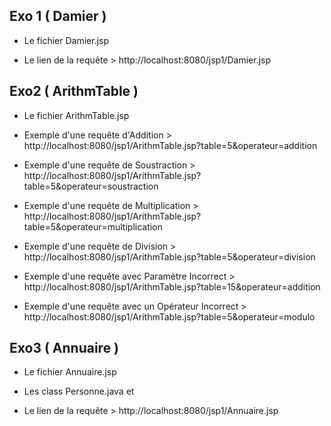 ## Exo 1 ( Damier )

- Le fichier Damier.jsp

- Le lien de la requête > http://localhost:8080/jsp1/Damier.jsp

## Exo2 ( ArithmTable )

 - Le fichier ArithmTable.jsp
 
 - Exemple d'une requête d'Addition > http://localhost:8080/jsp1/ArithmTable.jsp?table=5&operateur=addition
 - Exemple d'une requête de Soustraction > http://localhost:8080/jsp1/ArithmTable.jsp?table=5&operateur=soustraction
 - Exemple d'une requête de Multiplication > http://localhost:8080/jsp1/ArithmTable.jsp?table=5&operateur=multiplication
 - Exemple d'une requête de Division > http://localhost:8080/jsp1/ArithmTable.jsp?table=5&operateur=division
 - Exemple d'une requête avec Paramètre Incorrect > http://localhost:8080/jsp1/ArithmTable.jsp?table=15&operateur=addition
 - Exemple d'une requête avec un Opérateur Incorrect > http://localhost:8080/jsp1/ArithmTable.jsp?table=5&operateur=modulo

## Exo3 ( Annuaire )

- Le fichier Annuaire.jsp
- Les class Personne.java et 
 
- Le lien de la requête > http://localhost:8080/jsp1/Annuaire.jsp 